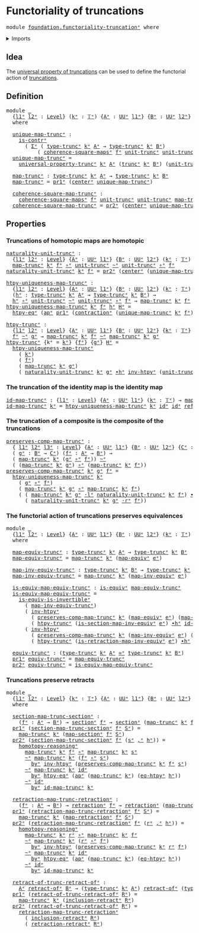 # Functoriality of truncations

<pre class="Agda"><a id="41" class="Keyword">module</a> <a id="48" href="foundation.functoriality-truncation%25E1%25B5%2589.html" class="Module">foundation.functoriality-truncationᵉ</a> <a id="85" class="Keyword">where</a>
</pre>
<details><summary>Imports</summary>

<pre class="Agda"><a id="141" class="Keyword">open</a> <a id="146" class="Keyword">import</a> <a id="153" href="foundation.action-on-identifications-functions%25E1%25B5%2589.html" class="Module">foundation.action-on-identifications-functionsᵉ</a>
<a id="201" class="Keyword">open</a> <a id="206" class="Keyword">import</a> <a id="213" href="foundation.dependent-pair-types%25E1%25B5%2589.html" class="Module">foundation.dependent-pair-typesᵉ</a>
<a id="246" class="Keyword">open</a> <a id="251" class="Keyword">import</a> <a id="258" href="foundation.function-extensionality%25E1%25B5%2589.html" class="Module">foundation.function-extensionalityᵉ</a>
<a id="294" class="Keyword">open</a> <a id="299" class="Keyword">import</a> <a id="306" href="foundation.truncations%25E1%25B5%2589.html" class="Module">foundation.truncationsᵉ</a>
<a id="330" class="Keyword">open</a> <a id="335" class="Keyword">import</a> <a id="342" href="foundation.universe-levels%25E1%25B5%2589.html" class="Module">foundation.universe-levelsᵉ</a>
<a id="370" class="Keyword">open</a> <a id="375" class="Keyword">import</a> <a id="382" href="foundation.whiskering-homotopies-composition%25E1%25B5%2589.html" class="Module">foundation.whiskering-homotopies-compositionᵉ</a>

<a id="429" class="Keyword">open</a> <a id="434" class="Keyword">import</a> <a id="441" href="foundation-core.commuting-squares-of-maps%25E1%25B5%2589.html" class="Module">foundation-core.commuting-squares-of-mapsᵉ</a>
<a id="484" class="Keyword">open</a> <a id="489" class="Keyword">import</a> <a id="496" href="foundation-core.contractible-types%25E1%25B5%2589.html" class="Module">foundation-core.contractible-typesᵉ</a>
<a id="532" class="Keyword">open</a> <a id="537" class="Keyword">import</a> <a id="544" href="foundation-core.equivalences%25E1%25B5%2589.html" class="Module">foundation-core.equivalencesᵉ</a>
<a id="574" class="Keyword">open</a> <a id="579" class="Keyword">import</a> <a id="586" href="foundation-core.function-types%25E1%25B5%2589.html" class="Module">foundation-core.function-typesᵉ</a>
<a id="618" class="Keyword">open</a> <a id="623" class="Keyword">import</a> <a id="630" href="foundation-core.homotopies%25E1%25B5%2589.html" class="Module">foundation-core.homotopiesᵉ</a>
<a id="658" class="Keyword">open</a> <a id="663" class="Keyword">import</a> <a id="670" href="foundation-core.retractions%25E1%25B5%2589.html" class="Module">foundation-core.retractionsᵉ</a>
<a id="699" class="Keyword">open</a> <a id="704" class="Keyword">import</a> <a id="711" href="foundation-core.retracts-of-types%25E1%25B5%2589.html" class="Module">foundation-core.retracts-of-typesᵉ</a>
<a id="746" class="Keyword">open</a> <a id="751" class="Keyword">import</a> <a id="758" href="foundation-core.sections%25E1%25B5%2589.html" class="Module">foundation-core.sectionsᵉ</a>
<a id="784" class="Keyword">open</a> <a id="789" class="Keyword">import</a> <a id="796" href="foundation-core.truncation-levels%25E1%25B5%2589.html" class="Module">foundation-core.truncation-levelsᵉ</a>
</pre>
</details>

## Idea

The
[universal property of truncations](foundation.universal-property-truncation.md)
can be used to define the functorial action of
[truncations](foundation.truncations.md).

## Definition

<pre class="Agda"><a id="1055" class="Keyword">module</a> <a id="1062" href="foundation.functoriality-truncation%25E1%25B5%2589.html#1062" class="Module">_</a>
  <a id="1066" class="Symbol">{</a><a id="1067" href="foundation.functoriality-truncation%25E1%25B5%2589.html#1067" class="Bound">l1ᵉ</a> <a id="1071" href="foundation.functoriality-truncation%25E1%25B5%2589.html#1071" class="Bound">l2ᵉ</a> <a id="1075" class="Symbol">:</a> <a id="1077" href="Agda.Primitive.html#742" class="Postulate">Level</a><a id="1082" class="Symbol">}</a> <a id="1084" class="Symbol">(</a><a id="1085" href="foundation.functoriality-truncation%25E1%25B5%2589.html#1085" class="Bound">kᵉ</a> <a id="1088" class="Symbol">:</a> <a id="1090" href="foundation-core.truncation-levels%25E1%25B5%2589.html#523" class="Datatype">𝕋ᵉ</a><a id="1092" class="Symbol">)</a> <a id="1094" class="Symbol">{</a><a id="1095" href="foundation.functoriality-truncation%25E1%25B5%2589.html#1095" class="Bound">Aᵉ</a> <a id="1098" class="Symbol">:</a> <a id="1100" href="Agda.Primitive.html#429" class="Primitive">UUᵉ</a> <a id="1104" href="foundation.functoriality-truncation%25E1%25B5%2589.html#1067" class="Bound">l1ᵉ</a><a id="1107" class="Symbol">}</a> <a id="1109" class="Symbol">{</a><a id="1110" href="foundation.functoriality-truncation%25E1%25B5%2589.html#1110" class="Bound">Bᵉ</a> <a id="1113" class="Symbol">:</a> <a id="1115" href="Agda.Primitive.html#429" class="Primitive">UUᵉ</a> <a id="1119" href="foundation.functoriality-truncation%25E1%25B5%2589.html#1071" class="Bound">l2ᵉ</a><a id="1122" class="Symbol">}</a> <a id="1124" class="Symbol">(</a><a id="1125" href="foundation.functoriality-truncation%25E1%25B5%2589.html#1125" class="Bound">fᵉ</a> <a id="1128" class="Symbol">:</a> <a id="1130" href="foundation.functoriality-truncation%25E1%25B5%2589.html#1095" class="Bound">Aᵉ</a> <a id="1133" class="Symbol">→</a> <a id="1135" href="foundation.functoriality-truncation%25E1%25B5%2589.html#1110" class="Bound">Bᵉ</a><a id="1137" class="Symbol">)</a>
  <a id="1141" class="Keyword">where</a>

  <a id="1150" href="foundation.functoriality-truncation%25E1%25B5%2589.html#1150" class="Function">unique-map-truncᵉ</a> <a id="1168" class="Symbol">:</a>
    <a id="1174" href="foundation-core.contractible-types%25E1%25B5%2589.html#908" class="Function">is-contrᵉ</a>
      <a id="1190" class="Symbol">(</a> <a id="1192" href="foundation.dependent-pair-types%25E1%25B5%2589.html#585" class="Record">Σᵉ</a> <a id="1195" class="Symbol">(</a> <a id="1197" href="foundation.truncations%25E1%25B5%2589.html#1320" class="Postulate">type-truncᵉ</a> <a id="1209" href="foundation.functoriality-truncation%25E1%25B5%2589.html#1085" class="Bound">kᵉ</a> <a id="1212" href="foundation.functoriality-truncation%25E1%25B5%2589.html#1095" class="Bound">Aᵉ</a> <a id="1215" class="Symbol">→</a> <a id="1217" href="foundation.truncations%25E1%25B5%2589.html#1320" class="Postulate">type-truncᵉ</a> <a id="1229" href="foundation.functoriality-truncation%25E1%25B5%2589.html#1085" class="Bound">kᵉ</a> <a id="1232" href="foundation.functoriality-truncation%25E1%25B5%2589.html#1110" class="Bound">Bᵉ</a><a id="1234" class="Symbol">)</a>
          <a id="1246" class="Symbol">(</a> <a id="1248" href="foundation-core.commuting-squares-of-maps%25E1%25B5%2589.html#1341" class="Function">coherence-square-mapsᵉ</a> <a id="1271" href="foundation.functoriality-truncation%25E1%25B5%2589.html#1125" class="Bound">fᵉ</a> <a id="1274" href="foundation.truncations%25E1%25B5%2589.html#1649" class="Postulate">unit-truncᵉ</a> <a id="1286" href="foundation.truncations%25E1%25B5%2589.html#1649" class="Postulate">unit-truncᵉ</a><a id="1297" class="Symbol">))</a>
  <a id="1302" href="foundation.functoriality-truncation%25E1%25B5%2589.html#1150" class="Function">unique-map-truncᵉ</a> <a id="1320" class="Symbol">=</a>
    <a id="1326" href="foundation.truncations%25E1%25B5%2589.html#2295" class="Function">universal-property-truncᵉ</a> <a id="1352" href="foundation.functoriality-truncation%25E1%25B5%2589.html#1085" class="Bound">kᵉ</a> <a id="1355" href="foundation.functoriality-truncation%25E1%25B5%2589.html#1095" class="Bound">Aᵉ</a> <a id="1358" class="Symbol">(</a><a id="1359" href="foundation.truncations%25E1%25B5%2589.html#1488" class="Function">truncᵉ</a> <a id="1366" href="foundation.functoriality-truncation%25E1%25B5%2589.html#1085" class="Bound">kᵉ</a> <a id="1369" href="foundation.functoriality-truncation%25E1%25B5%2589.html#1110" class="Bound">Bᵉ</a><a id="1371" class="Symbol">)</a> <a id="1373" class="Symbol">(</a><a id="1374" href="foundation.truncations%25E1%25B5%2589.html#1649" class="Postulate">unit-truncᵉ</a> <a id="1386" href="foundation-core.function-types%25E1%25B5%2589.html#476" class="Function Operator">∘ᵉ</a> <a id="1389" href="foundation.functoriality-truncation%25E1%25B5%2589.html#1125" class="Bound">fᵉ</a><a id="1391" class="Symbol">)</a>

  <a id="1396" href="foundation.functoriality-truncation%25E1%25B5%2589.html#1396" class="Function">map-truncᵉ</a> <a id="1407" class="Symbol">:</a> <a id="1409" href="foundation.truncations%25E1%25B5%2589.html#1320" class="Postulate">type-truncᵉ</a> <a id="1421" href="foundation.functoriality-truncation%25E1%25B5%2589.html#1085" class="Bound">kᵉ</a> <a id="1424" href="foundation.functoriality-truncation%25E1%25B5%2589.html#1095" class="Bound">Aᵉ</a> <a id="1427" class="Symbol">→</a> <a id="1429" href="foundation.truncations%25E1%25B5%2589.html#1320" class="Postulate">type-truncᵉ</a> <a id="1441" href="foundation.functoriality-truncation%25E1%25B5%2589.html#1085" class="Bound">kᵉ</a> <a id="1444" href="foundation.functoriality-truncation%25E1%25B5%2589.html#1110" class="Bound">Bᵉ</a>
  <a id="1449" href="foundation.functoriality-truncation%25E1%25B5%2589.html#1396" class="Function">map-truncᵉ</a> <a id="1460" class="Symbol">=</a> <a id="1462" href="foundation.dependent-pair-types%25E1%25B5%2589.html#697" class="Field">pr1ᵉ</a> <a id="1467" class="Symbol">(</a><a id="1468" href="foundation-core.contractible-types%25E1%25B5%2589.html#1016" class="Function">centerᵉ</a> <a id="1476" href="foundation.functoriality-truncation%25E1%25B5%2589.html#1150" class="Function">unique-map-truncᵉ</a><a id="1493" class="Symbol">)</a>

  <a id="1498" href="foundation.functoriality-truncation%25E1%25B5%2589.html#1498" class="Function">coherence-square-map-truncᵉ</a> <a id="1526" class="Symbol">:</a>
    <a id="1532" href="foundation-core.commuting-squares-of-maps%25E1%25B5%2589.html#1341" class="Function">coherence-square-mapsᵉ</a> <a id="1555" href="foundation.functoriality-truncation%25E1%25B5%2589.html#1125" class="Bound">fᵉ</a> <a id="1558" href="foundation.truncations%25E1%25B5%2589.html#1649" class="Postulate">unit-truncᵉ</a> <a id="1570" href="foundation.truncations%25E1%25B5%2589.html#1649" class="Postulate">unit-truncᵉ</a> <a id="1582" href="foundation.functoriality-truncation%25E1%25B5%2589.html#1396" class="Function">map-truncᵉ</a>
  <a id="1595" href="foundation.functoriality-truncation%25E1%25B5%2589.html#1498" class="Function">coherence-square-map-truncᵉ</a> <a id="1623" class="Symbol">=</a> <a id="1625" href="foundation.dependent-pair-types%25E1%25B5%2589.html#711" class="Field">pr2ᵉ</a> <a id="1630" class="Symbol">(</a><a id="1631" href="foundation-core.contractible-types%25E1%25B5%2589.html#1016" class="Function">centerᵉ</a> <a id="1639" href="foundation.functoriality-truncation%25E1%25B5%2589.html#1150" class="Function">unique-map-truncᵉ</a><a id="1656" class="Symbol">)</a>
</pre>
## Properties

### Truncations of homotopic maps are homotopic

<pre class="Agda"><a id="naturality-unit-truncᵉ"></a><a id="1735" href="foundation.functoriality-truncation%25E1%25B5%2589.html#1735" class="Function">naturality-unit-truncᵉ</a> <a id="1758" class="Symbol">:</a>
  <a id="1762" class="Symbol">{</a><a id="1763" href="foundation.functoriality-truncation%25E1%25B5%2589.html#1763" class="Bound">l1ᵉ</a> <a id="1767" href="foundation.functoriality-truncation%25E1%25B5%2589.html#1767" class="Bound">l2ᵉ</a> <a id="1771" class="Symbol">:</a> <a id="1773" href="Agda.Primitive.html#742" class="Postulate">Level</a><a id="1778" class="Symbol">}</a> <a id="1780" class="Symbol">{</a><a id="1781" href="foundation.functoriality-truncation%25E1%25B5%2589.html#1781" class="Bound">Aᵉ</a> <a id="1784" class="Symbol">:</a> <a id="1786" href="Agda.Primitive.html#429" class="Primitive">UUᵉ</a> <a id="1790" href="foundation.functoriality-truncation%25E1%25B5%2589.html#1763" class="Bound">l1ᵉ</a><a id="1793" class="Symbol">}</a> <a id="1795" class="Symbol">{</a><a id="1796" href="foundation.functoriality-truncation%25E1%25B5%2589.html#1796" class="Bound">Bᵉ</a> <a id="1799" class="Symbol">:</a> <a id="1801" href="Agda.Primitive.html#429" class="Primitive">UUᵉ</a> <a id="1805" href="foundation.functoriality-truncation%25E1%25B5%2589.html#1767" class="Bound">l2ᵉ</a><a id="1808" class="Symbol">}</a> <a id="1810" class="Symbol">(</a><a id="1811" href="foundation.functoriality-truncation%25E1%25B5%2589.html#1811" class="Bound">kᵉ</a> <a id="1814" class="Symbol">:</a> <a id="1816" href="foundation-core.truncation-levels%25E1%25B5%2589.html#523" class="Datatype">𝕋ᵉ</a><a id="1818" class="Symbol">)</a> <a id="1820" class="Symbol">(</a><a id="1821" href="foundation.functoriality-truncation%25E1%25B5%2589.html#1821" class="Bound">fᵉ</a> <a id="1824" class="Symbol">:</a> <a id="1826" href="foundation.functoriality-truncation%25E1%25B5%2589.html#1781" class="Bound">Aᵉ</a> <a id="1829" class="Symbol">→</a> <a id="1831" href="foundation.functoriality-truncation%25E1%25B5%2589.html#1796" class="Bound">Bᵉ</a><a id="1833" class="Symbol">)</a> <a id="1835" class="Symbol">→</a>
  <a id="1839" href="foundation.functoriality-truncation%25E1%25B5%2589.html#1396" class="Function">map-truncᵉ</a> <a id="1850" href="foundation.functoriality-truncation%25E1%25B5%2589.html#1811" class="Bound">kᵉ</a> <a id="1853" href="foundation.functoriality-truncation%25E1%25B5%2589.html#1821" class="Bound">fᵉ</a> <a id="1856" href="foundation-core.function-types%25E1%25B5%2589.html#476" class="Function Operator">∘ᵉ</a> <a id="1859" href="foundation.truncations%25E1%25B5%2589.html#1649" class="Postulate">unit-truncᵉ</a> <a id="1871" href="foundation-core.homotopies%25E1%25B5%2589.html#2800" class="Function Operator">~ᵉ</a> <a id="1874" href="foundation.truncations%25E1%25B5%2589.html#1649" class="Postulate">unit-truncᵉ</a> <a id="1886" href="foundation-core.function-types%25E1%25B5%2589.html#476" class="Function Operator">∘ᵉ</a> <a id="1889" href="foundation.functoriality-truncation%25E1%25B5%2589.html#1821" class="Bound">fᵉ</a>
<a id="1892" href="foundation.functoriality-truncation%25E1%25B5%2589.html#1735" class="Function">naturality-unit-truncᵉ</a> <a id="1915" href="foundation.functoriality-truncation%25E1%25B5%2589.html#1915" class="Bound">kᵉ</a> <a id="1918" href="foundation.functoriality-truncation%25E1%25B5%2589.html#1918" class="Bound">fᵉ</a> <a id="1921" class="Symbol">=</a> <a id="1923" href="foundation.dependent-pair-types%25E1%25B5%2589.html#711" class="Field">pr2ᵉ</a> <a id="1928" class="Symbol">(</a><a id="1929" href="foundation-core.contractible-types%25E1%25B5%2589.html#1016" class="Function">centerᵉ</a> <a id="1937" class="Symbol">(</a><a id="1938" href="foundation.functoriality-truncation%25E1%25B5%2589.html#1150" class="Function">unique-map-truncᵉ</a> <a id="1956" href="foundation.functoriality-truncation%25E1%25B5%2589.html#1915" class="Bound">kᵉ</a> <a id="1959" href="foundation.functoriality-truncation%25E1%25B5%2589.html#1918" class="Bound">fᵉ</a><a id="1961" class="Symbol">))</a>

<a id="htpy-uniqueness-map-truncᵉ"></a><a id="1965" href="foundation.functoriality-truncation%25E1%25B5%2589.html#1965" class="Function">htpy-uniqueness-map-truncᵉ</a> <a id="1992" class="Symbol">:</a>
  <a id="1996" class="Symbol">{</a><a id="1997" href="foundation.functoriality-truncation%25E1%25B5%2589.html#1997" class="Bound">l1ᵉ</a> <a id="2001" href="foundation.functoriality-truncation%25E1%25B5%2589.html#2001" class="Bound">l2ᵉ</a> <a id="2005" class="Symbol">:</a> <a id="2007" href="Agda.Primitive.html#742" class="Postulate">Level</a><a id="2012" class="Symbol">}</a> <a id="2014" class="Symbol">{</a><a id="2015" href="foundation.functoriality-truncation%25E1%25B5%2589.html#2015" class="Bound">Aᵉ</a> <a id="2018" class="Symbol">:</a> <a id="2020" href="Agda.Primitive.html#429" class="Primitive">UUᵉ</a> <a id="2024" href="foundation.functoriality-truncation%25E1%25B5%2589.html#1997" class="Bound">l1ᵉ</a><a id="2027" class="Symbol">}</a> <a id="2029" class="Symbol">{</a><a id="2030" href="foundation.functoriality-truncation%25E1%25B5%2589.html#2030" class="Bound">Bᵉ</a> <a id="2033" class="Symbol">:</a> <a id="2035" href="Agda.Primitive.html#429" class="Primitive">UUᵉ</a> <a id="2039" href="foundation.functoriality-truncation%25E1%25B5%2589.html#2001" class="Bound">l2ᵉ</a><a id="2042" class="Symbol">}</a> <a id="2044" class="Symbol">(</a><a id="2045" href="foundation.functoriality-truncation%25E1%25B5%2589.html#2045" class="Bound">kᵉ</a> <a id="2048" class="Symbol">:</a> <a id="2050" href="foundation-core.truncation-levels%25E1%25B5%2589.html#523" class="Datatype">𝕋ᵉ</a><a id="2052" class="Symbol">)</a> <a id="2054" class="Symbol">(</a><a id="2055" href="foundation.functoriality-truncation%25E1%25B5%2589.html#2055" class="Bound">fᵉ</a> <a id="2058" class="Symbol">:</a> <a id="2060" href="foundation.functoriality-truncation%25E1%25B5%2589.html#2015" class="Bound">Aᵉ</a> <a id="2063" class="Symbol">→</a> <a id="2065" href="foundation.functoriality-truncation%25E1%25B5%2589.html#2030" class="Bound">Bᵉ</a><a id="2067" class="Symbol">)</a> <a id="2069" class="Symbol">→</a>
  <a id="2073" class="Symbol">(</a><a id="2074" href="foundation.functoriality-truncation%25E1%25B5%2589.html#2074" class="Bound">hᵉ</a> <a id="2077" class="Symbol">:</a> <a id="2079" href="foundation.truncations%25E1%25B5%2589.html#1320" class="Postulate">type-truncᵉ</a> <a id="2091" href="foundation.functoriality-truncation%25E1%25B5%2589.html#2045" class="Bound">kᵉ</a> <a id="2094" href="foundation.functoriality-truncation%25E1%25B5%2589.html#2015" class="Bound">Aᵉ</a> <a id="2097" class="Symbol">→</a> <a id="2099" href="foundation.truncations%25E1%25B5%2589.html#1320" class="Postulate">type-truncᵉ</a> <a id="2111" href="foundation.functoriality-truncation%25E1%25B5%2589.html#2045" class="Bound">kᵉ</a> <a id="2114" href="foundation.functoriality-truncation%25E1%25B5%2589.html#2030" class="Bound">Bᵉ</a><a id="2116" class="Symbol">)</a> <a id="2118" class="Symbol">→</a>
  <a id="2122" href="foundation.functoriality-truncation%25E1%25B5%2589.html#2074" class="Bound">hᵉ</a> <a id="2125" href="foundation-core.function-types%25E1%25B5%2589.html#476" class="Function Operator">∘ᵉ</a> <a id="2128" href="foundation.truncations%25E1%25B5%2589.html#1649" class="Postulate">unit-truncᵉ</a> <a id="2140" href="foundation-core.homotopies%25E1%25B5%2589.html#2800" class="Function Operator">~ᵉ</a> <a id="2143" href="foundation.truncations%25E1%25B5%2589.html#1649" class="Postulate">unit-truncᵉ</a> <a id="2155" href="foundation-core.function-types%25E1%25B5%2589.html#476" class="Function Operator">∘ᵉ</a> <a id="2158" href="foundation.functoriality-truncation%25E1%25B5%2589.html#2055" class="Bound">fᵉ</a> <a id="2161" class="Symbol">→</a> <a id="2163" href="foundation.functoriality-truncation%25E1%25B5%2589.html#1396" class="Function">map-truncᵉ</a> <a id="2174" href="foundation.functoriality-truncation%25E1%25B5%2589.html#2045" class="Bound">kᵉ</a> <a id="2177" href="foundation.functoriality-truncation%25E1%25B5%2589.html#2055" class="Bound">fᵉ</a> <a id="2180" href="foundation-core.homotopies%25E1%25B5%2589.html#2800" class="Function Operator">~ᵉ</a> <a id="2183" href="foundation.functoriality-truncation%25E1%25B5%2589.html#2074" class="Bound">hᵉ</a>
<a id="2186" href="foundation.functoriality-truncation%25E1%25B5%2589.html#1965" class="Function">htpy-uniqueness-map-truncᵉ</a> <a id="2213" href="foundation.functoriality-truncation%25E1%25B5%2589.html#2213" class="Bound">kᵉ</a> <a id="2216" href="foundation.functoriality-truncation%25E1%25B5%2589.html#2216" class="Bound">fᵉ</a> <a id="2219" href="foundation.functoriality-truncation%25E1%25B5%2589.html#2219" class="Bound">hᵉ</a> <a id="2222" href="foundation.functoriality-truncation%25E1%25B5%2589.html#2222" class="Bound">Hᵉ</a> <a id="2225" class="Symbol">=</a>
  <a id="2229" href="foundation.function-extensionality%25E1%25B5%2589.html#1919" class="Function">htpy-eqᵉ</a> <a id="2238" class="Symbol">(</a><a id="2239" href="foundation.action-on-identifications-functions%25E1%25B5%2589.html#735" class="Function">apᵉ</a> <a id="2243" href="foundation.dependent-pair-types%25E1%25B5%2589.html#697" class="Field">pr1ᵉ</a> <a id="2248" class="Symbol">(</a><a id="2249" href="foundation-core.contractible-types%25E1%25B5%2589.html#1413" class="Function">contractionᵉ</a> <a id="2262" class="Symbol">(</a><a id="2263" href="foundation.functoriality-truncation%25E1%25B5%2589.html#1150" class="Function">unique-map-truncᵉ</a> <a id="2281" href="foundation.functoriality-truncation%25E1%25B5%2589.html#2213" class="Bound">kᵉ</a> <a id="2284" href="foundation.functoriality-truncation%25E1%25B5%2589.html#2216" class="Bound">fᵉ</a><a id="2286" class="Symbol">)</a> <a id="2288" class="Symbol">(</a><a id="2289" href="foundation.functoriality-truncation%25E1%25B5%2589.html#2219" class="Bound">hᵉ</a> <a id="2292" href="foundation.dependent-pair-types%25E1%25B5%2589.html#788" class="InductiveConstructor Operator">,ᵉ</a> <a id="2295" href="foundation.functoriality-truncation%25E1%25B5%2589.html#2222" class="Bound">Hᵉ</a><a id="2297" class="Symbol">)))</a>

<a id="htpy-truncᵉ"></a><a id="2302" href="foundation.functoriality-truncation%25E1%25B5%2589.html#2302" class="Function">htpy-truncᵉ</a> <a id="2314" class="Symbol">:</a>
  <a id="2318" class="Symbol">{</a><a id="2319" href="foundation.functoriality-truncation%25E1%25B5%2589.html#2319" class="Bound">l1ᵉ</a> <a id="2323" href="foundation.functoriality-truncation%25E1%25B5%2589.html#2323" class="Bound">l2ᵉ</a> <a id="2327" class="Symbol">:</a> <a id="2329" href="Agda.Primitive.html#742" class="Postulate">Level</a><a id="2334" class="Symbol">}</a> <a id="2336" class="Symbol">{</a><a id="2337" href="foundation.functoriality-truncation%25E1%25B5%2589.html#2337" class="Bound">Aᵉ</a> <a id="2340" class="Symbol">:</a> <a id="2342" href="Agda.Primitive.html#429" class="Primitive">UUᵉ</a> <a id="2346" href="foundation.functoriality-truncation%25E1%25B5%2589.html#2319" class="Bound">l1ᵉ</a><a id="2349" class="Symbol">}</a> <a id="2351" class="Symbol">{</a><a id="2352" href="foundation.functoriality-truncation%25E1%25B5%2589.html#2352" class="Bound">Bᵉ</a> <a id="2355" class="Symbol">:</a> <a id="2357" href="Agda.Primitive.html#429" class="Primitive">UUᵉ</a> <a id="2361" href="foundation.functoriality-truncation%25E1%25B5%2589.html#2323" class="Bound">l2ᵉ</a><a id="2364" class="Symbol">}</a> <a id="2366" class="Symbol">{</a><a id="2367" href="foundation.functoriality-truncation%25E1%25B5%2589.html#2367" class="Bound">kᵉ</a> <a id="2370" class="Symbol">:</a> <a id="2372" href="foundation-core.truncation-levels%25E1%25B5%2589.html#523" class="Datatype">𝕋ᵉ</a><a id="2374" class="Symbol">}</a> <a id="2376" class="Symbol">{</a><a id="2377" href="foundation.functoriality-truncation%25E1%25B5%2589.html#2377" class="Bound">fᵉ</a> <a id="2380" href="foundation.functoriality-truncation%25E1%25B5%2589.html#2380" class="Bound">gᵉ</a> <a id="2383" class="Symbol">:</a> <a id="2385" href="foundation.functoriality-truncation%25E1%25B5%2589.html#2337" class="Bound">Aᵉ</a> <a id="2388" class="Symbol">→</a> <a id="2390" href="foundation.functoriality-truncation%25E1%25B5%2589.html#2352" class="Bound">Bᵉ</a><a id="2392" class="Symbol">}</a> <a id="2394" class="Symbol">→</a>
  <a id="2398" href="foundation.functoriality-truncation%25E1%25B5%2589.html#2377" class="Bound">fᵉ</a> <a id="2401" href="foundation-core.homotopies%25E1%25B5%2589.html#2800" class="Function Operator">~ᵉ</a> <a id="2404" href="foundation.functoriality-truncation%25E1%25B5%2589.html#2380" class="Bound">gᵉ</a> <a id="2407" class="Symbol">→</a> <a id="2409" href="foundation.functoriality-truncation%25E1%25B5%2589.html#1396" class="Function">map-truncᵉ</a> <a id="2420" href="foundation.functoriality-truncation%25E1%25B5%2589.html#2367" class="Bound">kᵉ</a> <a id="2423" href="foundation.functoriality-truncation%25E1%25B5%2589.html#2377" class="Bound">fᵉ</a> <a id="2426" href="foundation-core.homotopies%25E1%25B5%2589.html#2800" class="Function Operator">~ᵉ</a> <a id="2429" href="foundation.functoriality-truncation%25E1%25B5%2589.html#1396" class="Function">map-truncᵉ</a> <a id="2440" href="foundation.functoriality-truncation%25E1%25B5%2589.html#2367" class="Bound">kᵉ</a> <a id="2443" href="foundation.functoriality-truncation%25E1%25B5%2589.html#2380" class="Bound">gᵉ</a>
<a id="2446" href="foundation.functoriality-truncation%25E1%25B5%2589.html#2302" class="Function">htpy-truncᵉ</a> <a id="2458" class="Symbol">{</a><a id="2459" class="Argument">kᵉ</a> <a id="2462" class="Symbol">=</a> <a id="2464" href="foundation.functoriality-truncation%25E1%25B5%2589.html#2464" class="Bound">kᵉ</a><a id="2466" class="Symbol">}</a> <a id="2468" class="Symbol">{</a><a id="2469" href="foundation.functoriality-truncation%25E1%25B5%2589.html#2469" class="Bound">fᵉ</a><a id="2471" class="Symbol">}</a> <a id="2473" class="Symbol">{</a><a id="2474" href="foundation.functoriality-truncation%25E1%25B5%2589.html#2474" class="Bound">gᵉ</a><a id="2476" class="Symbol">}</a> <a id="2478" href="foundation.functoriality-truncation%25E1%25B5%2589.html#2478" class="Bound">Hᵉ</a> <a id="2481" class="Symbol">=</a>
  <a id="2485" href="foundation.functoriality-truncation%25E1%25B5%2589.html#1965" class="Function">htpy-uniqueness-map-truncᵉ</a>
    <a id="2516" class="Symbol">(</a> <a id="2518" href="foundation.functoriality-truncation%25E1%25B5%2589.html#2464" class="Bound">kᵉ</a><a id="2520" class="Symbol">)</a>
    <a id="2526" class="Symbol">(</a> <a id="2528" href="foundation.functoriality-truncation%25E1%25B5%2589.html#2469" class="Bound">fᵉ</a><a id="2530" class="Symbol">)</a>
    <a id="2536" class="Symbol">(</a> <a id="2538" href="foundation.functoriality-truncation%25E1%25B5%2589.html#1396" class="Function">map-truncᵉ</a> <a id="2549" href="foundation.functoriality-truncation%25E1%25B5%2589.html#2464" class="Bound">kᵉ</a> <a id="2552" href="foundation.functoriality-truncation%25E1%25B5%2589.html#2474" class="Bound">gᵉ</a><a id="2554" class="Symbol">)</a>
    <a id="2560" class="Symbol">(</a> <a id="2562" href="foundation.functoriality-truncation%25E1%25B5%2589.html#1735" class="Function">naturality-unit-truncᵉ</a> <a id="2585" href="foundation.functoriality-truncation%25E1%25B5%2589.html#2464" class="Bound">kᵉ</a> <a id="2588" href="foundation.functoriality-truncation%25E1%25B5%2589.html#2474" class="Bound">gᵉ</a> <a id="2591" href="foundation-core.homotopies%25E1%25B5%2589.html#3445" class="Function Operator">∙hᵉ</a> <a id="2595" href="foundation-core.homotopies%25E1%25B5%2589.html#3214" class="Function">inv-htpyᵉ</a> <a id="2605" class="Symbol">(</a><a id="2606" href="foundation.truncations%25E1%25B5%2589.html#1649" class="Postulate">unit-truncᵉ</a> <a id="2618" href="foundation.whiskering-homotopies-composition%25E1%25B5%2589.html#2417" class="Function Operator">·lᵉ</a> <a id="2622" href="foundation.functoriality-truncation%25E1%25B5%2589.html#2478" class="Bound">Hᵉ</a><a id="2624" class="Symbol">))</a>
</pre>
### The truncation of the identity map is the identity map

<pre class="Agda"><a id="id-map-truncᵉ"></a><a id="2700" href="foundation.functoriality-truncation%25E1%25B5%2589.html#2700" class="Function">id-map-truncᵉ</a> <a id="2714" class="Symbol">:</a> <a id="2716" class="Symbol">{</a><a id="2717" href="foundation.functoriality-truncation%25E1%25B5%2589.html#2717" class="Bound">l1ᵉ</a> <a id="2721" class="Symbol">:</a> <a id="2723" href="Agda.Primitive.html#742" class="Postulate">Level</a><a id="2728" class="Symbol">}</a> <a id="2730" class="Symbol">{</a><a id="2731" href="foundation.functoriality-truncation%25E1%25B5%2589.html#2731" class="Bound">Aᵉ</a> <a id="2734" class="Symbol">:</a> <a id="2736" href="Agda.Primitive.html#429" class="Primitive">UUᵉ</a> <a id="2740" href="foundation.functoriality-truncation%25E1%25B5%2589.html#2717" class="Bound">l1ᵉ</a><a id="2743" class="Symbol">}</a> <a id="2745" class="Symbol">(</a><a id="2746" href="foundation.functoriality-truncation%25E1%25B5%2589.html#2746" class="Bound">kᵉ</a> <a id="2749" class="Symbol">:</a> <a id="2751" href="foundation-core.truncation-levels%25E1%25B5%2589.html#523" class="Datatype">𝕋ᵉ</a><a id="2753" class="Symbol">)</a> <a id="2755" class="Symbol">→</a> <a id="2757" href="foundation.functoriality-truncation%25E1%25B5%2589.html#1396" class="Function">map-truncᵉ</a> <a id="2768" href="foundation.functoriality-truncation%25E1%25B5%2589.html#2746" class="Bound">kᵉ</a> <a id="2771" class="Symbol">(</a><a id="2772" href="foundation-core.function-types%25E1%25B5%2589.html#309" class="Function">idᵉ</a> <a id="2776" class="Symbol">{</a><a id="2777" class="Argument">Aᵉ</a> <a id="2780" class="Symbol">=</a> <a id="2782" href="foundation.functoriality-truncation%25E1%25B5%2589.html#2731" class="Bound">Aᵉ</a><a id="2784" class="Symbol">})</a> <a id="2787" href="foundation-core.homotopies%25E1%25B5%2589.html#2800" class="Function Operator">~ᵉ</a> <a id="2790" href="foundation-core.function-types%25E1%25B5%2589.html#309" class="Function">idᵉ</a>
<a id="2794" href="foundation.functoriality-truncation%25E1%25B5%2589.html#2700" class="Function">id-map-truncᵉ</a> <a id="2808" href="foundation.functoriality-truncation%25E1%25B5%2589.html#2808" class="Bound">kᵉ</a> <a id="2811" class="Symbol">=</a> <a id="2813" href="foundation.functoriality-truncation%25E1%25B5%2589.html#1965" class="Function">htpy-uniqueness-map-truncᵉ</a> <a id="2840" href="foundation.functoriality-truncation%25E1%25B5%2589.html#2808" class="Bound">kᵉ</a> <a id="2843" href="foundation-core.function-types%25E1%25B5%2589.html#309" class="Function">idᵉ</a> <a id="2847" href="foundation-core.function-types%25E1%25B5%2589.html#309" class="Function">idᵉ</a> <a id="2851" href="foundation-core.homotopies%25E1%25B5%2589.html#3017" class="Function">refl-htpyᵉ</a>
</pre>
### The truncation of a composite is the composite of the truncations

<pre class="Agda"><a id="preserves-comp-map-truncᵉ"></a><a id="2946" href="foundation.functoriality-truncation%25E1%25B5%2589.html#2946" class="Function">preserves-comp-map-truncᵉ</a> <a id="2972" class="Symbol">:</a>
  <a id="2976" class="Symbol">{</a> <a id="2978" href="foundation.functoriality-truncation%25E1%25B5%2589.html#2978" class="Bound">l1ᵉ</a> <a id="2982" href="foundation.functoriality-truncation%25E1%25B5%2589.html#2982" class="Bound">l2ᵉ</a> <a id="2986" href="foundation.functoriality-truncation%25E1%25B5%2589.html#2986" class="Bound">l3ᵉ</a> <a id="2990" class="Symbol">:</a> <a id="2992" href="Agda.Primitive.html#742" class="Postulate">Level</a><a id="2997" class="Symbol">}</a> <a id="2999" class="Symbol">{</a><a id="3000" href="foundation.functoriality-truncation%25E1%25B5%2589.html#3000" class="Bound">Aᵉ</a> <a id="3003" class="Symbol">:</a> <a id="3005" href="Agda.Primitive.html#429" class="Primitive">UUᵉ</a> <a id="3009" href="foundation.functoriality-truncation%25E1%25B5%2589.html#2978" class="Bound">l1ᵉ</a><a id="3012" class="Symbol">}</a> <a id="3014" class="Symbol">{</a><a id="3015" href="foundation.functoriality-truncation%25E1%25B5%2589.html#3015" class="Bound">Bᵉ</a> <a id="3018" class="Symbol">:</a> <a id="3020" href="Agda.Primitive.html#429" class="Primitive">UUᵉ</a> <a id="3024" href="foundation.functoriality-truncation%25E1%25B5%2589.html#2982" class="Bound">l2ᵉ</a><a id="3027" class="Symbol">}</a> <a id="3029" class="Symbol">{</a><a id="3030" href="foundation.functoriality-truncation%25E1%25B5%2589.html#3030" class="Bound">Cᵉ</a> <a id="3033" class="Symbol">:</a> <a id="3035" href="Agda.Primitive.html#429" class="Primitive">UUᵉ</a> <a id="3039" href="foundation.functoriality-truncation%25E1%25B5%2589.html#2986" class="Bound">l3ᵉ</a><a id="3042" class="Symbol">}</a> <a id="3044" class="Symbol">(</a><a id="3045" href="foundation.functoriality-truncation%25E1%25B5%2589.html#3045" class="Bound">kᵉ</a> <a id="3048" class="Symbol">:</a> <a id="3050" href="foundation-core.truncation-levels%25E1%25B5%2589.html#523" class="Datatype">𝕋ᵉ</a><a id="3052" class="Symbol">)</a>
  <a id="3056" class="Symbol">(</a> <a id="3058" href="foundation.functoriality-truncation%25E1%25B5%2589.html#3058" class="Bound">gᵉ</a> <a id="3061" class="Symbol">:</a> <a id="3063" href="foundation.functoriality-truncation%25E1%25B5%2589.html#3015" class="Bound">Bᵉ</a> <a id="3066" class="Symbol">→</a> <a id="3068" href="foundation.functoriality-truncation%25E1%25B5%2589.html#3030" class="Bound">Cᵉ</a><a id="3070" class="Symbol">)</a> <a id="3072" class="Symbol">(</a><a id="3073" href="foundation.functoriality-truncation%25E1%25B5%2589.html#3073" class="Bound">fᵉ</a> <a id="3076" class="Symbol">:</a> <a id="3078" href="foundation.functoriality-truncation%25E1%25B5%2589.html#3000" class="Bound">Aᵉ</a> <a id="3081" class="Symbol">→</a> <a id="3083" href="foundation.functoriality-truncation%25E1%25B5%2589.html#3015" class="Bound">Bᵉ</a><a id="3085" class="Symbol">)</a> <a id="3087" class="Symbol">→</a>
  <a id="3091" class="Symbol">(</a> <a id="3093" href="foundation.functoriality-truncation%25E1%25B5%2589.html#1396" class="Function">map-truncᵉ</a> <a id="3104" href="foundation.functoriality-truncation%25E1%25B5%2589.html#3045" class="Bound">kᵉ</a> <a id="3107" class="Symbol">(</a><a id="3108" href="foundation.functoriality-truncation%25E1%25B5%2589.html#3058" class="Bound">gᵉ</a> <a id="3111" href="foundation-core.function-types%25E1%25B5%2589.html#476" class="Function Operator">∘ᵉ</a> <a id="3114" href="foundation.functoriality-truncation%25E1%25B5%2589.html#3073" class="Bound">fᵉ</a><a id="3116" class="Symbol">))</a> <a id="3119" href="foundation-core.homotopies%25E1%25B5%2589.html#2800" class="Function Operator">~ᵉ</a>
  <a id="3124" class="Symbol">(</a> <a id="3126" class="Symbol">(</a><a id="3127" href="foundation.functoriality-truncation%25E1%25B5%2589.html#1396" class="Function">map-truncᵉ</a> <a id="3138" href="foundation.functoriality-truncation%25E1%25B5%2589.html#3045" class="Bound">kᵉ</a> <a id="3141" href="foundation.functoriality-truncation%25E1%25B5%2589.html#3058" class="Bound">gᵉ</a><a id="3143" class="Symbol">)</a> <a id="3145" href="foundation-core.function-types%25E1%25B5%2589.html#476" class="Function Operator">∘ᵉ</a> <a id="3148" class="Symbol">(</a><a id="3149" href="foundation.functoriality-truncation%25E1%25B5%2589.html#1396" class="Function">map-truncᵉ</a> <a id="3160" href="foundation.functoriality-truncation%25E1%25B5%2589.html#3045" class="Bound">kᵉ</a> <a id="3163" href="foundation.functoriality-truncation%25E1%25B5%2589.html#3073" class="Bound">fᵉ</a><a id="3165" class="Symbol">))</a>
<a id="3168" href="foundation.functoriality-truncation%25E1%25B5%2589.html#2946" class="Function">preserves-comp-map-truncᵉ</a> <a id="3194" href="foundation.functoriality-truncation%25E1%25B5%2589.html#3194" class="Bound">kᵉ</a> <a id="3197" href="foundation.functoriality-truncation%25E1%25B5%2589.html#3197" class="Bound">gᵉ</a> <a id="3200" href="foundation.functoriality-truncation%25E1%25B5%2589.html#3200" class="Bound">fᵉ</a> <a id="3203" class="Symbol">=</a>
  <a id="3207" href="foundation.functoriality-truncation%25E1%25B5%2589.html#1965" class="Function">htpy-uniqueness-map-truncᵉ</a> <a id="3234" href="foundation.functoriality-truncation%25E1%25B5%2589.html#3194" class="Bound">kᵉ</a>
    <a id="3241" class="Symbol">(</a> <a id="3243" href="foundation.functoriality-truncation%25E1%25B5%2589.html#3197" class="Bound">gᵉ</a> <a id="3246" href="foundation-core.function-types%25E1%25B5%2589.html#476" class="Function Operator">∘ᵉ</a> <a id="3249" href="foundation.functoriality-truncation%25E1%25B5%2589.html#3200" class="Bound">fᵉ</a><a id="3251" class="Symbol">)</a>
    <a id="3257" class="Symbol">(</a> <a id="3259" href="foundation.functoriality-truncation%25E1%25B5%2589.html#1396" class="Function">map-truncᵉ</a> <a id="3270" href="foundation.functoriality-truncation%25E1%25B5%2589.html#3194" class="Bound">kᵉ</a> <a id="3273" href="foundation.functoriality-truncation%25E1%25B5%2589.html#3197" class="Bound">gᵉ</a> <a id="3276" href="foundation-core.function-types%25E1%25B5%2589.html#476" class="Function Operator">∘ᵉ</a> <a id="3279" href="foundation.functoriality-truncation%25E1%25B5%2589.html#1396" class="Function">map-truncᵉ</a> <a id="3290" href="foundation.functoriality-truncation%25E1%25B5%2589.html#3194" class="Bound">kᵉ</a> <a id="3293" href="foundation.functoriality-truncation%25E1%25B5%2589.html#3200" class="Bound">fᵉ</a><a id="3295" class="Symbol">)</a>
    <a id="3301" class="Symbol">(</a> <a id="3303" class="Symbol">(</a> <a id="3305" href="foundation.functoriality-truncation%25E1%25B5%2589.html#1396" class="Function">map-truncᵉ</a> <a id="3316" href="foundation.functoriality-truncation%25E1%25B5%2589.html#3194" class="Bound">kᵉ</a> <a id="3319" href="foundation.functoriality-truncation%25E1%25B5%2589.html#3197" class="Bound">gᵉ</a> <a id="3322" href="foundation.whiskering-homotopies-composition%25E1%25B5%2589.html#2417" class="Function Operator">·lᵉ</a> <a id="3326" href="foundation.functoriality-truncation%25E1%25B5%2589.html#1735" class="Function">naturality-unit-truncᵉ</a> <a id="3349" href="foundation.functoriality-truncation%25E1%25B5%2589.html#3194" class="Bound">kᵉ</a> <a id="3352" href="foundation.functoriality-truncation%25E1%25B5%2589.html#3200" class="Bound">fᵉ</a><a id="3354" class="Symbol">)</a> <a id="3356" href="foundation-core.homotopies%25E1%25B5%2589.html#3445" class="Function Operator">∙hᵉ</a>
      <a id="3366" class="Symbol">(</a> <a id="3368" href="foundation.functoriality-truncation%25E1%25B5%2589.html#1735" class="Function">naturality-unit-truncᵉ</a> <a id="3391" href="foundation.functoriality-truncation%25E1%25B5%2589.html#3194" class="Bound">kᵉ</a> <a id="3394" href="foundation.functoriality-truncation%25E1%25B5%2589.html#3197" class="Bound">gᵉ</a> <a id="3397" href="foundation.whiskering-homotopies-composition%25E1%25B5%2589.html#2836" class="Function Operator">·rᵉ</a> <a id="3401" href="foundation.functoriality-truncation%25E1%25B5%2589.html#3200" class="Bound">fᵉ</a><a id="3403" class="Symbol">))</a>
</pre>
### The functorial action of truncations preserves equivalences

<pre class="Agda"><a id="3484" class="Keyword">module</a> <a id="3491" href="foundation.functoriality-truncation%25E1%25B5%2589.html#3491" class="Module">_</a>
  <a id="3495" class="Symbol">{</a><a id="3496" href="foundation.functoriality-truncation%25E1%25B5%2589.html#3496" class="Bound">l1ᵉ</a> <a id="3500" href="foundation.functoriality-truncation%25E1%25B5%2589.html#3500" class="Bound">l2ᵉ</a> <a id="3504" class="Symbol">:</a> <a id="3506" href="Agda.Primitive.html#742" class="Postulate">Level</a><a id="3511" class="Symbol">}</a> <a id="3513" class="Symbol">{</a><a id="3514" href="foundation.functoriality-truncation%25E1%25B5%2589.html#3514" class="Bound">Aᵉ</a> <a id="3517" class="Symbol">:</a> <a id="3519" href="Agda.Primitive.html#429" class="Primitive">UUᵉ</a> <a id="3523" href="foundation.functoriality-truncation%25E1%25B5%2589.html#3496" class="Bound">l1ᵉ</a><a id="3526" class="Symbol">}</a> <a id="3528" class="Symbol">{</a><a id="3529" href="foundation.functoriality-truncation%25E1%25B5%2589.html#3529" class="Bound">Bᵉ</a> <a id="3532" class="Symbol">:</a> <a id="3534" href="Agda.Primitive.html#429" class="Primitive">UUᵉ</a> <a id="3538" href="foundation.functoriality-truncation%25E1%25B5%2589.html#3500" class="Bound">l2ᵉ</a><a id="3541" class="Symbol">}</a> <a id="3543" class="Symbol">(</a><a id="3544" href="foundation.functoriality-truncation%25E1%25B5%2589.html#3544" class="Bound">kᵉ</a> <a id="3547" class="Symbol">:</a> <a id="3549" href="foundation-core.truncation-levels%25E1%25B5%2589.html#523" class="Datatype">𝕋ᵉ</a><a id="3551" class="Symbol">)</a> <a id="3553" class="Symbol">(</a><a id="3554" href="foundation.functoriality-truncation%25E1%25B5%2589.html#3554" class="Bound">eᵉ</a> <a id="3557" class="Symbol">:</a> <a id="3559" href="foundation.functoriality-truncation%25E1%25B5%2589.html#3514" class="Bound">Aᵉ</a> <a id="3562" href="foundation-core.equivalences%25E1%25B5%2589.html#2662" class="Function Operator">≃ᵉ</a> <a id="3565" href="foundation.functoriality-truncation%25E1%25B5%2589.html#3529" class="Bound">Bᵉ</a><a id="3567" class="Symbol">)</a>
  <a id="3571" class="Keyword">where</a>

  <a id="3580" href="foundation.functoriality-truncation%25E1%25B5%2589.html#3580" class="Function">map-equiv-truncᵉ</a> <a id="3597" class="Symbol">:</a> <a id="3599" href="foundation.truncations%25E1%25B5%2589.html#1320" class="Postulate">type-truncᵉ</a> <a id="3611" href="foundation.functoriality-truncation%25E1%25B5%2589.html#3544" class="Bound">kᵉ</a> <a id="3614" href="foundation.functoriality-truncation%25E1%25B5%2589.html#3514" class="Bound">Aᵉ</a> <a id="3617" class="Symbol">→</a> <a id="3619" href="foundation.truncations%25E1%25B5%2589.html#1320" class="Postulate">type-truncᵉ</a> <a id="3631" href="foundation.functoriality-truncation%25E1%25B5%2589.html#3544" class="Bound">kᵉ</a> <a id="3634" href="foundation.functoriality-truncation%25E1%25B5%2589.html#3529" class="Bound">Bᵉ</a>
  <a id="3639" href="foundation.functoriality-truncation%25E1%25B5%2589.html#3580" class="Function">map-equiv-truncᵉ</a> <a id="3656" class="Symbol">=</a> <a id="3658" href="foundation.functoriality-truncation%25E1%25B5%2589.html#1396" class="Function">map-truncᵉ</a> <a id="3669" href="foundation.functoriality-truncation%25E1%25B5%2589.html#3544" class="Bound">kᵉ</a> <a id="3672" class="Symbol">(</a><a id="3673" href="foundation-core.equivalences%25E1%25B5%2589.html#2892" class="Function">map-equivᵉ</a> <a id="3684" href="foundation.functoriality-truncation%25E1%25B5%2589.html#3554" class="Bound">eᵉ</a><a id="3686" class="Symbol">)</a>

  <a id="3691" href="foundation.functoriality-truncation%25E1%25B5%2589.html#3691" class="Function">map-inv-equiv-truncᵉ</a> <a id="3712" class="Symbol">:</a> <a id="3714" href="foundation.truncations%25E1%25B5%2589.html#1320" class="Postulate">type-truncᵉ</a> <a id="3726" href="foundation.functoriality-truncation%25E1%25B5%2589.html#3544" class="Bound">kᵉ</a> <a id="3729" href="foundation.functoriality-truncation%25E1%25B5%2589.html#3529" class="Bound">Bᵉ</a> <a id="3732" class="Symbol">→</a> <a id="3734" href="foundation.truncations%25E1%25B5%2589.html#1320" class="Postulate">type-truncᵉ</a> <a id="3746" href="foundation.functoriality-truncation%25E1%25B5%2589.html#3544" class="Bound">kᵉ</a> <a id="3749" href="foundation.functoriality-truncation%25E1%25B5%2589.html#3514" class="Bound">Aᵉ</a>
  <a id="3754" href="foundation.functoriality-truncation%25E1%25B5%2589.html#3691" class="Function">map-inv-equiv-truncᵉ</a> <a id="3775" class="Symbol">=</a> <a id="3777" href="foundation.functoriality-truncation%25E1%25B5%2589.html#1396" class="Function">map-truncᵉ</a> <a id="3788" href="foundation.functoriality-truncation%25E1%25B5%2589.html#3544" class="Bound">kᵉ</a> <a id="3791" class="Symbol">(</a><a id="3792" href="foundation-core.equivalences%25E1%25B5%2589.html#8521" class="Function">map-inv-equivᵉ</a> <a id="3807" href="foundation.functoriality-truncation%25E1%25B5%2589.html#3554" class="Bound">eᵉ</a><a id="3809" class="Symbol">)</a>

  <a id="3814" href="foundation.functoriality-truncation%25E1%25B5%2589.html#3814" class="Function">is-equiv-map-equiv-truncᵉ</a> <a id="3840" class="Symbol">:</a> <a id="3842" href="foundation-core.equivalences%25E1%25B5%2589.html#1553" class="Function">is-equivᵉ</a> <a id="3852" href="foundation.functoriality-truncation%25E1%25B5%2589.html#3580" class="Function">map-equiv-truncᵉ</a>
  <a id="3871" href="foundation.functoriality-truncation%25E1%25B5%2589.html#3814" class="Function">is-equiv-map-equiv-truncᵉ</a> <a id="3897" class="Symbol">=</a>
    <a id="3903" href="foundation-core.equivalences%25E1%25B5%2589.html#5107" class="Function">is-equiv-is-invertibleᵉ</a>
      <a id="3933" class="Symbol">(</a> <a id="3935" href="foundation.functoriality-truncation%25E1%25B5%2589.html#3691" class="Function">map-inv-equiv-truncᵉ</a><a id="3955" class="Symbol">)</a>
      <a id="3963" class="Symbol">(</a> <a id="3965" href="foundation-core.homotopies%25E1%25B5%2589.html#3214" class="Function">inv-htpyᵉ</a>
        <a id="3983" class="Symbol">(</a> <a id="3985" href="foundation.functoriality-truncation%25E1%25B5%2589.html#2946" class="Function">preserves-comp-map-truncᵉ</a> <a id="4011" href="foundation.functoriality-truncation%25E1%25B5%2589.html#3544" class="Bound">kᵉ</a> <a id="4014" class="Symbol">(</a><a id="4015" href="foundation-core.equivalences%25E1%25B5%2589.html#2892" class="Function">map-equivᵉ</a> <a id="4026" href="foundation.functoriality-truncation%25E1%25B5%2589.html#3554" class="Bound">eᵉ</a><a id="4028" class="Symbol">)</a> <a id="4030" class="Symbol">(</a><a id="4031" href="foundation-core.equivalences%25E1%25B5%2589.html#8521" class="Function">map-inv-equivᵉ</a> <a id="4046" href="foundation.functoriality-truncation%25E1%25B5%2589.html#3554" class="Bound">eᵉ</a><a id="4048" class="Symbol">))</a> <a id="4051" href="foundation-core.homotopies%25E1%25B5%2589.html#3445" class="Function Operator">∙hᵉ</a>
        <a id="4063" class="Symbol">(</a> <a id="4065" href="foundation.functoriality-truncation%25E1%25B5%2589.html#2302" class="Function">htpy-truncᵉ</a> <a id="4077" class="Symbol">(</a><a id="4078" href="foundation-core.equivalences%25E1%25B5%2589.html#8611" class="Function">is-section-map-inv-equivᵉ</a> <a id="4104" href="foundation.functoriality-truncation%25E1%25B5%2589.html#3554" class="Bound">eᵉ</a><a id="4106" class="Symbol">)</a> <a id="4108" href="foundation-core.homotopies%25E1%25B5%2589.html#3445" class="Function Operator">∙hᵉ</a> <a id="4112" href="foundation.functoriality-truncation%25E1%25B5%2589.html#2700" class="Function">id-map-truncᵉ</a> <a id="4126" href="foundation.functoriality-truncation%25E1%25B5%2589.html#3544" class="Bound">kᵉ</a><a id="4128" class="Symbol">))</a>
      <a id="4137" class="Symbol">(</a> <a id="4139" href="foundation-core.homotopies%25E1%25B5%2589.html#3214" class="Function">inv-htpyᵉ</a>
        <a id="4157" class="Symbol">(</a> <a id="4159" href="foundation.functoriality-truncation%25E1%25B5%2589.html#2946" class="Function">preserves-comp-map-truncᵉ</a> <a id="4185" href="foundation.functoriality-truncation%25E1%25B5%2589.html#3544" class="Bound">kᵉ</a> <a id="4188" class="Symbol">(</a><a id="4189" href="foundation-core.equivalences%25E1%25B5%2589.html#8521" class="Function">map-inv-equivᵉ</a> <a id="4204" href="foundation.functoriality-truncation%25E1%25B5%2589.html#3554" class="Bound">eᵉ</a><a id="4206" class="Symbol">)</a> <a id="4208" class="Symbol">(</a><a id="4209" href="foundation-core.equivalences%25E1%25B5%2589.html#2892" class="Function">map-equivᵉ</a> <a id="4220" href="foundation.functoriality-truncation%25E1%25B5%2589.html#3554" class="Bound">eᵉ</a><a id="4222" class="Symbol">))</a> <a id="4225" href="foundation-core.homotopies%25E1%25B5%2589.html#3445" class="Function Operator">∙hᵉ</a>
        <a id="4237" class="Symbol">(</a> <a id="4239" href="foundation.functoriality-truncation%25E1%25B5%2589.html#2302" class="Function">htpy-truncᵉ</a> <a id="4251" class="Symbol">(</a><a id="4252" href="foundation-core.equivalences%25E1%25B5%2589.html#8769" class="Function">is-retraction-map-inv-equivᵉ</a> <a id="4281" href="foundation.functoriality-truncation%25E1%25B5%2589.html#3554" class="Bound">eᵉ</a><a id="4283" class="Symbol">)</a> <a id="4285" href="foundation-core.homotopies%25E1%25B5%2589.html#3445" class="Function Operator">∙hᵉ</a> <a id="4289" href="foundation.functoriality-truncation%25E1%25B5%2589.html#2700" class="Function">id-map-truncᵉ</a> <a id="4303" href="foundation.functoriality-truncation%25E1%25B5%2589.html#3544" class="Bound">kᵉ</a><a id="4305" class="Symbol">))</a>

  <a id="4311" href="foundation.functoriality-truncation%25E1%25B5%2589.html#4311" class="Function">equiv-truncᵉ</a> <a id="4324" class="Symbol">:</a> <a id="4326" class="Symbol">(</a><a id="4327" href="foundation.truncations%25E1%25B5%2589.html#1320" class="Postulate">type-truncᵉ</a> <a id="4339" href="foundation.functoriality-truncation%25E1%25B5%2589.html#3544" class="Bound">kᵉ</a> <a id="4342" href="foundation.functoriality-truncation%25E1%25B5%2589.html#3514" class="Bound">Aᵉ</a> <a id="4345" href="foundation-core.equivalences%25E1%25B5%2589.html#2662" class="Function Operator">≃ᵉ</a> <a id="4348" href="foundation.truncations%25E1%25B5%2589.html#1320" class="Postulate">type-truncᵉ</a> <a id="4360" href="foundation.functoriality-truncation%25E1%25B5%2589.html#3544" class="Bound">kᵉ</a> <a id="4363" href="foundation.functoriality-truncation%25E1%25B5%2589.html#3529" class="Bound">Bᵉ</a><a id="4365" class="Symbol">)</a>
  <a id="4369" href="foundation.dependent-pair-types%25E1%25B5%2589.html#697" class="Field">pr1ᵉ</a> <a id="4374" href="foundation.functoriality-truncation%25E1%25B5%2589.html#4311" class="Function">equiv-truncᵉ</a> <a id="4387" class="Symbol">=</a> <a id="4389" href="foundation.functoriality-truncation%25E1%25B5%2589.html#3580" class="Function">map-equiv-truncᵉ</a>
  <a id="4408" href="foundation.dependent-pair-types%25E1%25B5%2589.html#711" class="Field">pr2ᵉ</a> <a id="4413" href="foundation.functoriality-truncation%25E1%25B5%2589.html#4311" class="Function">equiv-truncᵉ</a> <a id="4426" class="Symbol">=</a> <a id="4428" href="foundation.functoriality-truncation%25E1%25B5%2589.html#3814" class="Function">is-equiv-map-equiv-truncᵉ</a>
</pre>
### Truncations preserve retracts

<pre class="Agda"><a id="4502" class="Keyword">module</a> <a id="4509" href="foundation.functoriality-truncation%25E1%25B5%2589.html#4509" class="Module">_</a>
  <a id="4513" class="Symbol">{</a><a id="4514" href="foundation.functoriality-truncation%25E1%25B5%2589.html#4514" class="Bound">l1ᵉ</a> <a id="4518" href="foundation.functoriality-truncation%25E1%25B5%2589.html#4518" class="Bound">l2ᵉ</a> <a id="4522" class="Symbol">:</a> <a id="4524" href="Agda.Primitive.html#742" class="Postulate">Level</a><a id="4529" class="Symbol">}</a> <a id="4531" class="Symbol">{</a><a id="4532" href="foundation.functoriality-truncation%25E1%25B5%2589.html#4532" class="Bound">kᵉ</a> <a id="4535" class="Symbol">:</a> <a id="4537" href="foundation-core.truncation-levels%25E1%25B5%2589.html#523" class="Datatype">𝕋ᵉ</a><a id="4539" class="Symbol">}</a> <a id="4541" class="Symbol">{</a><a id="4542" href="foundation.functoriality-truncation%25E1%25B5%2589.html#4542" class="Bound">Aᵉ</a> <a id="4545" class="Symbol">:</a> <a id="4547" href="Agda.Primitive.html#429" class="Primitive">UUᵉ</a> <a id="4551" href="foundation.functoriality-truncation%25E1%25B5%2589.html#4514" class="Bound">l1ᵉ</a><a id="4554" class="Symbol">}</a> <a id="4556" class="Symbol">{</a><a id="4557" href="foundation.functoriality-truncation%25E1%25B5%2589.html#4557" class="Bound">Bᵉ</a> <a id="4560" class="Symbol">:</a> <a id="4562" href="Agda.Primitive.html#429" class="Primitive">UUᵉ</a> <a id="4566" href="foundation.functoriality-truncation%25E1%25B5%2589.html#4518" class="Bound">l2ᵉ</a><a id="4569" class="Symbol">}</a>
  <a id="4573" class="Keyword">where</a>

  <a id="4582" href="foundation.functoriality-truncation%25E1%25B5%2589.html#4582" class="Function">section-map-trunc-sectionᵉ</a> <a id="4609" class="Symbol">:</a>
    <a id="4615" class="Symbol">(</a><a id="4616" href="foundation.functoriality-truncation%25E1%25B5%2589.html#4616" class="Bound">fᵉ</a> <a id="4619" class="Symbol">:</a> <a id="4621" href="foundation.functoriality-truncation%25E1%25B5%2589.html#4542" class="Bound">Aᵉ</a> <a id="4624" class="Symbol">→</a> <a id="4626" href="foundation.functoriality-truncation%25E1%25B5%2589.html#4557" class="Bound">Bᵉ</a><a id="4628" class="Symbol">)</a> <a id="4630" class="Symbol">→</a> <a id="4632" href="foundation-core.sections%25E1%25B5%2589.html#1413" class="Function">sectionᵉ</a> <a id="4641" href="foundation.functoriality-truncation%25E1%25B5%2589.html#4616" class="Bound">fᵉ</a> <a id="4644" class="Symbol">→</a> <a id="4646" href="foundation-core.sections%25E1%25B5%2589.html#1413" class="Function">sectionᵉ</a> <a id="4655" class="Symbol">(</a><a id="4656" href="foundation.functoriality-truncation%25E1%25B5%2589.html#1396" class="Function">map-truncᵉ</a> <a id="4667" href="foundation.functoriality-truncation%25E1%25B5%2589.html#4532" class="Bound">kᵉ</a> <a id="4670" href="foundation.functoriality-truncation%25E1%25B5%2589.html#4616" class="Bound">fᵉ</a><a id="4672" class="Symbol">)</a>
  <a id="4676" href="foundation.dependent-pair-types%25E1%25B5%2589.html#697" class="Field">pr1ᵉ</a> <a id="4681" class="Symbol">(</a><a id="4682" href="foundation.functoriality-truncation%25E1%25B5%2589.html#4582" class="Function">section-map-trunc-sectionᵉ</a> <a id="4709" href="foundation.functoriality-truncation%25E1%25B5%2589.html#4709" class="Bound">fᵉ</a> <a id="4712" href="foundation.functoriality-truncation%25E1%25B5%2589.html#4712" class="Bound">Sᵉ</a><a id="4714" class="Symbol">)</a> <a id="4716" class="Symbol">=</a>
    <a id="4722" href="foundation.functoriality-truncation%25E1%25B5%2589.html#1396" class="Function">map-truncᵉ</a> <a id="4733" href="foundation.functoriality-truncation%25E1%25B5%2589.html#4532" class="Bound">kᵉ</a> <a id="4736" class="Symbol">(</a><a id="4737" href="foundation-core.sections%25E1%25B5%2589.html#1486" class="Function">map-sectionᵉ</a> <a id="4750" href="foundation.functoriality-truncation%25E1%25B5%2589.html#4709" class="Bound">fᵉ</a> <a id="4753" href="foundation.functoriality-truncation%25E1%25B5%2589.html#4712" class="Bound">Sᵉ</a><a id="4755" class="Symbol">)</a>
  <a id="4759" href="foundation.dependent-pair-types%25E1%25B5%2589.html#711" class="Field">pr2ᵉ</a> <a id="4764" class="Symbol">(</a><a id="4765" href="foundation.functoriality-truncation%25E1%25B5%2589.html#4582" class="Function">section-map-trunc-sectionᵉ</a> <a id="4792" href="foundation.functoriality-truncation%25E1%25B5%2589.html#4792" class="Bound">fᵉ</a> <a id="4795" class="Symbol">(</a><a id="4796" href="foundation.functoriality-truncation%25E1%25B5%2589.html#4796" class="Bound">sᵉ</a> <a id="4799" href="foundation.dependent-pair-types%25E1%25B5%2589.html#788" class="InductiveConstructor Operator">,ᵉ</a> <a id="4802" href="foundation.functoriality-truncation%25E1%25B5%2589.html#4802" class="Bound">hᵉ</a><a id="4804" class="Symbol">))</a> <a id="4807" class="Symbol">=</a>
    <a id="4813" href="foundation-core.homotopies%25E1%25B5%2589.html#11817" class="Function Operator">homotopy-reasoningᵉ</a>
      <a id="4839" href="foundation.functoriality-truncation%25E1%25B5%2589.html#1396" class="Function">map-truncᵉ</a> <a id="4850" href="foundation.functoriality-truncation%25E1%25B5%2589.html#4532" class="Bound">kᵉ</a> <a id="4853" href="foundation.functoriality-truncation%25E1%25B5%2589.html#4792" class="Bound">fᵉ</a> <a id="4856" href="foundation-core.function-types%25E1%25B5%2589.html#476" class="Function Operator">∘ᵉ</a> <a id="4859" href="foundation.functoriality-truncation%25E1%25B5%2589.html#1396" class="Function">map-truncᵉ</a> <a id="4870" href="foundation.functoriality-truncation%25E1%25B5%2589.html#4532" class="Bound">kᵉ</a> <a id="4873" href="foundation.functoriality-truncation%25E1%25B5%2589.html#4796" class="Bound">sᵉ</a>
      <a id="4882" href="foundation-core.homotopies%25E1%25B5%2589.html#11970" class="Function">~ᵉ</a> <a id="4885" href="foundation.functoriality-truncation%25E1%25B5%2589.html#1396" class="Function">map-truncᵉ</a> <a id="4896" href="foundation.functoriality-truncation%25E1%25B5%2589.html#4532" class="Bound">kᵉ</a> <a id="4899" class="Symbol">(</a><a id="4900" href="foundation.functoriality-truncation%25E1%25B5%2589.html#4792" class="Bound">fᵉ</a> <a id="4903" href="foundation-core.function-types%25E1%25B5%2589.html#476" class="Function Operator">∘ᵉ</a> <a id="4906" href="foundation.functoriality-truncation%25E1%25B5%2589.html#4796" class="Bound">sᵉ</a><a id="4908" class="Symbol">)</a>
        <a id="4918" href="foundation-core.homotopies%25E1%25B5%2589.html#11970" class="Function">byᵉ</a> <a id="4922" href="foundation-core.homotopies%25E1%25B5%2589.html#3214" class="Function">inv-htpyᵉ</a> <a id="4932" class="Symbol">(</a><a id="4933" href="foundation.functoriality-truncation%25E1%25B5%2589.html#2946" class="Function">preserves-comp-map-truncᵉ</a> <a id="4959" href="foundation.functoriality-truncation%25E1%25B5%2589.html#4532" class="Bound">kᵉ</a> <a id="4962" href="foundation.functoriality-truncation%25E1%25B5%2589.html#4792" class="Bound">fᵉ</a> <a id="4965" href="foundation.functoriality-truncation%25E1%25B5%2589.html#4796" class="Bound">sᵉ</a><a id="4967" class="Symbol">)</a>
      <a id="4975" href="foundation-core.homotopies%25E1%25B5%2589.html#11970" class="Function">~ᵉ</a> <a id="4978" href="foundation.functoriality-truncation%25E1%25B5%2589.html#1396" class="Function">map-truncᵉ</a> <a id="4989" href="foundation.functoriality-truncation%25E1%25B5%2589.html#4532" class="Bound">kᵉ</a> <a id="4992" href="foundation-core.function-types%25E1%25B5%2589.html#309" class="Function">idᵉ</a>
        <a id="5004" href="foundation-core.homotopies%25E1%25B5%2589.html#11970" class="Function">byᵉ</a> <a id="5008" href="foundation.function-extensionality%25E1%25B5%2589.html#1919" class="Function">htpy-eqᵉ</a> <a id="5017" class="Symbol">(</a><a id="5018" href="foundation.action-on-identifications-functions%25E1%25B5%2589.html#735" class="Function">apᵉ</a> <a id="5022" class="Symbol">(</a><a id="5023" href="foundation.functoriality-truncation%25E1%25B5%2589.html#1396" class="Function">map-truncᵉ</a> <a id="5034" href="foundation.functoriality-truncation%25E1%25B5%2589.html#4532" class="Bound">kᵉ</a><a id="5036" class="Symbol">)</a> <a id="5038" class="Symbol">(</a><a id="5039" href="foundation.function-extensionality%25E1%25B5%2589.html#4062" class="Postulate">eq-htpyᵉ</a> <a id="5048" href="foundation.functoriality-truncation%25E1%25B5%2589.html#4802" class="Bound">hᵉ</a><a id="5050" class="Symbol">))</a>
      <a id="5059" href="foundation-core.homotopies%25E1%25B5%2589.html#11970" class="Function">~ᵉ</a> <a id="5062" href="foundation-core.function-types%25E1%25B5%2589.html#309" class="Function">idᵉ</a>
        <a id="5074" href="foundation-core.homotopies%25E1%25B5%2589.html#11970" class="Function">byᵉ</a> <a id="5078" href="foundation.functoriality-truncation%25E1%25B5%2589.html#2700" class="Function">id-map-truncᵉ</a> <a id="5092" href="foundation.functoriality-truncation%25E1%25B5%2589.html#4532" class="Bound">kᵉ</a>

  <a id="5098" href="foundation.functoriality-truncation%25E1%25B5%2589.html#5098" class="Function">retraction-map-trunc-retractionᵉ</a> <a id="5131" class="Symbol">:</a>
    <a id="5137" class="Symbol">(</a><a id="5138" href="foundation.functoriality-truncation%25E1%25B5%2589.html#5138" class="Bound">fᵉ</a> <a id="5141" class="Symbol">:</a> <a id="5143" href="foundation.functoriality-truncation%25E1%25B5%2589.html#4542" class="Bound">Aᵉ</a> <a id="5146" class="Symbol">→</a> <a id="5148" href="foundation.functoriality-truncation%25E1%25B5%2589.html#4557" class="Bound">Bᵉ</a><a id="5150" class="Symbol">)</a> <a id="5152" class="Symbol">→</a> <a id="5154" href="foundation-core.retractions%25E1%25B5%2589.html#907" class="Function">retractionᵉ</a> <a id="5166" href="foundation.functoriality-truncation%25E1%25B5%2589.html#5138" class="Bound">fᵉ</a> <a id="5169" class="Symbol">→</a> <a id="5171" href="foundation-core.retractions%25E1%25B5%2589.html#907" class="Function">retractionᵉ</a> <a id="5183" class="Symbol">(</a><a id="5184" href="foundation.functoriality-truncation%25E1%25B5%2589.html#1396" class="Function">map-truncᵉ</a> <a id="5195" href="foundation.functoriality-truncation%25E1%25B5%2589.html#4532" class="Bound">kᵉ</a> <a id="5198" href="foundation.functoriality-truncation%25E1%25B5%2589.html#5138" class="Bound">fᵉ</a><a id="5200" class="Symbol">)</a>
  <a id="5204" href="foundation.dependent-pair-types%25E1%25B5%2589.html#697" class="Field">pr1ᵉ</a> <a id="5209" class="Symbol">(</a><a id="5210" href="foundation.functoriality-truncation%25E1%25B5%2589.html#5098" class="Function">retraction-map-trunc-retractionᵉ</a> <a id="5243" href="foundation.functoriality-truncation%25E1%25B5%2589.html#5243" class="Bound">fᵉ</a> <a id="5246" href="foundation.functoriality-truncation%25E1%25B5%2589.html#5246" class="Bound">Sᵉ</a><a id="5248" class="Symbol">)</a> <a id="5250" class="Symbol">=</a>
    <a id="5256" href="foundation.functoriality-truncation%25E1%25B5%2589.html#1396" class="Function">map-truncᵉ</a> <a id="5267" href="foundation.functoriality-truncation%25E1%25B5%2589.html#4532" class="Bound">kᵉ</a> <a id="5270" class="Symbol">(</a><a id="5271" href="foundation-core.retractions%25E1%25B5%2589.html#1009" class="Function">map-retractionᵉ</a> <a id="5287" href="foundation.functoriality-truncation%25E1%25B5%2589.html#5243" class="Bound">fᵉ</a> <a id="5290" href="foundation.functoriality-truncation%25E1%25B5%2589.html#5246" class="Bound">Sᵉ</a><a id="5292" class="Symbol">)</a>
  <a id="5296" href="foundation.dependent-pair-types%25E1%25B5%2589.html#711" class="Field">pr2ᵉ</a> <a id="5301" class="Symbol">(</a><a id="5302" href="foundation.functoriality-truncation%25E1%25B5%2589.html#5098" class="Function">retraction-map-trunc-retractionᵉ</a> <a id="5335" href="foundation.functoriality-truncation%25E1%25B5%2589.html#5335" class="Bound">fᵉ</a> <a id="5338" class="Symbol">(</a><a id="5339" href="foundation.functoriality-truncation%25E1%25B5%2589.html#5339" class="Bound">rᵉ</a> <a id="5342" href="foundation.dependent-pair-types%25E1%25B5%2589.html#788" class="InductiveConstructor Operator">,ᵉ</a> <a id="5345" href="foundation.functoriality-truncation%25E1%25B5%2589.html#5345" class="Bound">hᵉ</a><a id="5347" class="Symbol">))</a> <a id="5350" class="Symbol">=</a>
    <a id="5356" href="foundation-core.homotopies%25E1%25B5%2589.html#11817" class="Function Operator">homotopy-reasoningᵉ</a>
      <a id="5382" href="foundation.functoriality-truncation%25E1%25B5%2589.html#1396" class="Function">map-truncᵉ</a> <a id="5393" href="foundation.functoriality-truncation%25E1%25B5%2589.html#4532" class="Bound">kᵉ</a> <a id="5396" href="foundation.functoriality-truncation%25E1%25B5%2589.html#5339" class="Bound">rᵉ</a> <a id="5399" href="foundation-core.function-types%25E1%25B5%2589.html#476" class="Function Operator">∘ᵉ</a> <a id="5402" href="foundation.functoriality-truncation%25E1%25B5%2589.html#1396" class="Function">map-truncᵉ</a> <a id="5413" href="foundation.functoriality-truncation%25E1%25B5%2589.html#4532" class="Bound">kᵉ</a> <a id="5416" href="foundation.functoriality-truncation%25E1%25B5%2589.html#5335" class="Bound">fᵉ</a>
      <a id="5425" href="foundation-core.homotopies%25E1%25B5%2589.html#11970" class="Function">~ᵉ</a> <a id="5428" href="foundation.functoriality-truncation%25E1%25B5%2589.html#1396" class="Function">map-truncᵉ</a> <a id="5439" href="foundation.functoriality-truncation%25E1%25B5%2589.html#4532" class="Bound">kᵉ</a> <a id="5442" class="Symbol">(</a><a id="5443" href="foundation.functoriality-truncation%25E1%25B5%2589.html#5339" class="Bound">rᵉ</a> <a id="5446" href="foundation-core.function-types%25E1%25B5%2589.html#476" class="Function Operator">∘ᵉ</a> <a id="5449" href="foundation.functoriality-truncation%25E1%25B5%2589.html#5335" class="Bound">fᵉ</a><a id="5451" class="Symbol">)</a>
        <a id="5461" href="foundation-core.homotopies%25E1%25B5%2589.html#11970" class="Function">byᵉ</a> <a id="5465" href="foundation-core.homotopies%25E1%25B5%2589.html#3214" class="Function">inv-htpyᵉ</a> <a id="5475" class="Symbol">(</a><a id="5476" href="foundation.functoriality-truncation%25E1%25B5%2589.html#2946" class="Function">preserves-comp-map-truncᵉ</a> <a id="5502" href="foundation.functoriality-truncation%25E1%25B5%2589.html#4532" class="Bound">kᵉ</a> <a id="5505" href="foundation.functoriality-truncation%25E1%25B5%2589.html#5339" class="Bound">rᵉ</a> <a id="5508" href="foundation.functoriality-truncation%25E1%25B5%2589.html#5335" class="Bound">fᵉ</a><a id="5510" class="Symbol">)</a>
      <a id="5518" href="foundation-core.homotopies%25E1%25B5%2589.html#11970" class="Function">~ᵉ</a> <a id="5521" href="foundation.functoriality-truncation%25E1%25B5%2589.html#1396" class="Function">map-truncᵉ</a> <a id="5532" href="foundation.functoriality-truncation%25E1%25B5%2589.html#4532" class="Bound">kᵉ</a> <a id="5535" href="foundation-core.function-types%25E1%25B5%2589.html#309" class="Function">idᵉ</a>
        <a id="5547" href="foundation-core.homotopies%25E1%25B5%2589.html#11970" class="Function">byᵉ</a> <a id="5551" href="foundation.function-extensionality%25E1%25B5%2589.html#1919" class="Function">htpy-eqᵉ</a> <a id="5560" class="Symbol">(</a><a id="5561" href="foundation.action-on-identifications-functions%25E1%25B5%2589.html#735" class="Function">apᵉ</a> <a id="5565" class="Symbol">(</a><a id="5566" href="foundation.functoriality-truncation%25E1%25B5%2589.html#1396" class="Function">map-truncᵉ</a> <a id="5577" href="foundation.functoriality-truncation%25E1%25B5%2589.html#4532" class="Bound">kᵉ</a><a id="5579" class="Symbol">)</a> <a id="5581" class="Symbol">(</a><a id="5582" href="foundation.function-extensionality%25E1%25B5%2589.html#4062" class="Postulate">eq-htpyᵉ</a> <a id="5591" href="foundation.functoriality-truncation%25E1%25B5%2589.html#5345" class="Bound">hᵉ</a><a id="5593" class="Symbol">))</a>
      <a id="5602" href="foundation-core.homotopies%25E1%25B5%2589.html#11970" class="Function">~ᵉ</a> <a id="5605" href="foundation-core.function-types%25E1%25B5%2589.html#309" class="Function">idᵉ</a>
        <a id="5617" href="foundation-core.homotopies%25E1%25B5%2589.html#11970" class="Function">byᵉ</a> <a id="5621" href="foundation.functoriality-truncation%25E1%25B5%2589.html#2700" class="Function">id-map-truncᵉ</a> <a id="5635" href="foundation.functoriality-truncation%25E1%25B5%2589.html#4532" class="Bound">kᵉ</a>

  <a id="5641" href="foundation.functoriality-truncation%25E1%25B5%2589.html#5641" class="Function">retract-of-trunc-retract-ofᵉ</a> <a id="5670" class="Symbol">:</a>
    <a id="5676" href="foundation.functoriality-truncation%25E1%25B5%2589.html#4542" class="Bound">Aᵉ</a> <a id="5679" href="foundation-core.retracts-of-types%25E1%25B5%2589.html#1785" class="Function Operator">retract-ofᵉ</a> <a id="5691" href="foundation.functoriality-truncation%25E1%25B5%2589.html#4557" class="Bound">Bᵉ</a> <a id="5694" class="Symbol">→</a> <a id="5696" class="Symbol">(</a><a id="5697" href="foundation.truncations%25E1%25B5%2589.html#1320" class="Postulate">type-truncᵉ</a> <a id="5709" href="foundation.functoriality-truncation%25E1%25B5%2589.html#4532" class="Bound">kᵉ</a> <a id="5712" href="foundation.functoriality-truncation%25E1%25B5%2589.html#4542" class="Bound">Aᵉ</a><a id="5714" class="Symbol">)</a> <a id="5716" href="foundation-core.retracts-of-types%25E1%25B5%2589.html#1785" class="Function Operator">retract-ofᵉ</a> <a id="5728" class="Symbol">(</a><a id="5729" href="foundation.truncations%25E1%25B5%2589.html#1320" class="Postulate">type-truncᵉ</a> <a id="5741" href="foundation.functoriality-truncation%25E1%25B5%2589.html#4532" class="Bound">kᵉ</a> <a id="5744" href="foundation.functoriality-truncation%25E1%25B5%2589.html#4557" class="Bound">Bᵉ</a><a id="5746" class="Symbol">)</a>
  <a id="5750" href="foundation.dependent-pair-types%25E1%25B5%2589.html#697" class="Field">pr1ᵉ</a> <a id="5755" class="Symbol">(</a><a id="5756" href="foundation.functoriality-truncation%25E1%25B5%2589.html#5641" class="Function">retract-of-trunc-retract-ofᵉ</a> <a id="5785" href="foundation.functoriality-truncation%25E1%25B5%2589.html#5785" class="Bound">Rᵉ</a><a id="5787" class="Symbol">)</a> <a id="5789" class="Symbol">=</a>
    <a id="5795" href="foundation.functoriality-truncation%25E1%25B5%2589.html#1396" class="Function">map-truncᵉ</a> <a id="5806" href="foundation.functoriality-truncation%25E1%25B5%2589.html#4532" class="Bound">kᵉ</a> <a id="5809" class="Symbol">(</a><a id="5810" href="foundation-core.retracts-of-types%25E1%25B5%2589.html#1987" class="Function">inclusion-retractᵉ</a> <a id="5829" href="foundation.functoriality-truncation%25E1%25B5%2589.html#5785" class="Bound">Rᵉ</a><a id="5831" class="Symbol">)</a>
  <a id="5835" href="foundation.dependent-pair-types%25E1%25B5%2589.html#711" class="Field">pr2ᵉ</a> <a id="5840" class="Symbol">(</a><a id="5841" href="foundation.functoriality-truncation%25E1%25B5%2589.html#5641" class="Function">retract-of-trunc-retract-ofᵉ</a> <a id="5870" href="foundation.functoriality-truncation%25E1%25B5%2589.html#5870" class="Bound">Rᵉ</a><a id="5872" class="Symbol">)</a> <a id="5874" class="Symbol">=</a>
    <a id="5880" href="foundation.functoriality-truncation%25E1%25B5%2589.html#5098" class="Function">retraction-map-trunc-retractionᵉ</a>
      <a id="5919" class="Symbol">(</a> <a id="5921" href="foundation-core.retracts-of-types%25E1%25B5%2589.html#1987" class="Function">inclusion-retractᵉ</a> <a id="5940" href="foundation.functoriality-truncation%25E1%25B5%2589.html#5870" class="Bound">Rᵉ</a><a id="5942" class="Symbol">)</a>
      <a id="5950" class="Symbol">(</a> <a id="5952" href="foundation-core.retracts-of-types%25E1%25B5%2589.html#2050" class="Function">retraction-retractᵉ</a> <a id="5972" href="foundation.functoriality-truncation%25E1%25B5%2589.html#5870" class="Bound">Rᵉ</a><a id="5974" class="Symbol">)</a>
</pre>